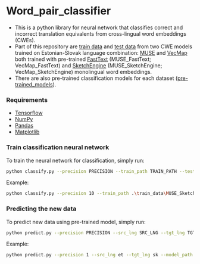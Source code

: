# Word_pair_classifier

- This is a python library for neural network that classifies correct and incorrect translation equivalents from cross-lingual word embeddings (CWEs). 
- Part of this repository are [train data](https://github.com/x-mia/Word_pair_classifier/tree/main/train_data) and [test data](https://github.com/x-mia/Word_pair_classifier/tree/main/test_data) from two CWE models trained on Estonian-Slovak language combination: [MUSE](https://github.com/facebookresearch/MUSE) and [VecMap](https://github.com/artetxem/vecmap) both trained with pre-trained [FastText](https://fasttext.cc/) (MUSE_FastText; VecMap_FastText) and [SketchEngine](https://embeddings.sketchengine.eu/) (MUSE_SketchEngine; VecMap_SketchEngine) monolingual word embeddings.
- There are also pre-trained classification models for each dataset ([pre-trained_models](https://github.com/x-mia/Word_pair_classifier/tree/main/pre-trained_models)). 

### Requirements
* [Tensorflow](https://www.tensorflow.org/)
* [NumPy](https://numpy.org/)
* [Pandas](https://pandas.pydata.org/)
* [Matplotlib](https://matplotlib.org/)

### Train classification neural network
To train the neural network for classification, simply run:
```bash
python classify.py --precision PRECISION --train_path TRAIN_PATH --test_path TEST_PATH --plot_fig PLOT_FIG --output OUTPUT
```
Example:
```bash
python classify.py --precision 10 --train_path .\train_data\MUSE_SketchEngine.csv --test_path .\test_data\MUSE_SketchEngine.csv --plot_fig True --output my_model
```

### Predicting the new data
To predict new data using pre-trained model, simply run:
```bash
python predict.py --precision PRECISION --src_lng SRC_LNG --tgt_lng TGT_LNG --model_path MODEL_PATH --test_path TEST_PATH --output OUTPUT
```
Example:
```bash
python predict.py --precision 1 --src_lng et --tgt_lng sk --model_path my_model --test_path .\test_data\MUSE_SketchEngine.csv --output output_df.csv
```
